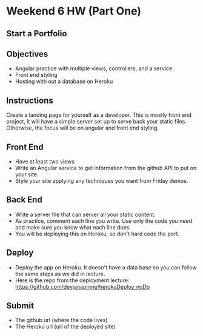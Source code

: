 # Weekend 6 HW (Part One) 
## Start a Portfolio

## Objectives
- Angular practice with multiple views, controllers, and a service
- Front end styling
- Hosting with out a database on Heroku

## Instructions

Create a landing page for yourself as a developer. This is mostly front end project, it will have a simple server set up to serve back your static files. Otherwise, the focus will be on angular and front end styling.

## Front End
- Have at least two views
- Write an Angular service to get information from the github API to put on your site.
- Style your site applying any techniques you want from Friday demos.

## Back End
- Write a server file that can server all your static content.
- As practice, comment each line you write. Use only the code you need and make sure you know what each line does.
- You will be deploying this on Heroku, so don't hard code the port.

## Deploy
- Deploy the app on Heroku. It doesn't have a data base so you can follow the same steps as we did in lecture. 
- Here is the repo from the deployment lecture: [https://github.com/devjanaprime/herokuDeploy_noDb
](https://github.com/devjanaprime/herokuDeploy_noDb)

## Submit
- The github url (where the code lives)
- The Heroku url (url of the deployed site)